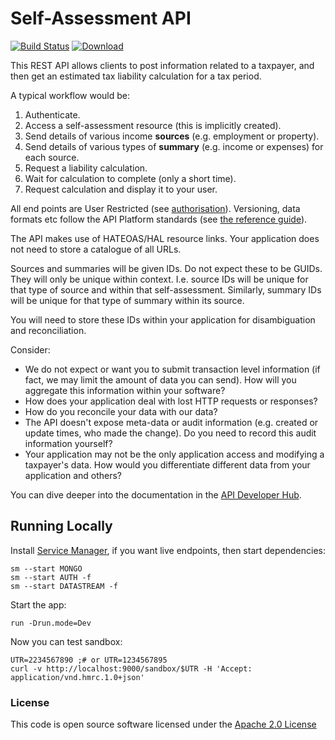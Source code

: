 # Self-Assessment API

[![Build Status](https://travis-ci.org/hmrc/self-assessment-api.svg?branch=master)](https://travis-ci.org/hmrc/self-assessment-api) [ ![Download](https://api.bintray.com/packages/hmrc/releases/self-assessment-api/images/download.svg) ](https://bintray.com/hmrc/releases/self-assessment-api/_latestVersion)

This REST API allows clients to post information related to a taxpayer, and then get an estimated tax liability calculation for a tax period.

A typical workflow would be:

1. Authenticate.
1. Access a self-assessment resource (this is implicitly created).
1. Send details of various income **sources** (e.g. employment or property).
1. Send details of various types of **summary** (e.g. income or expenses) for each source.
1. Request a liability calculation.
1. Wait for calculation to complete (only a short time).
1. Request calculation and display it to your user.

All end points are User Restricted (see [authorisation](https://developer.service.hmrc.gov.uk/api-documentation/docs/authorisation)). Versioning, data formats etc follow the API Platform standards (see [the reference guide](https://developer.service.hmrc.gov.uk/api-documentation/docs/reference-guide)).

The API makes use of HATEOAS/HAL resource links. Your application does not need to store a catalogue of all URLs.

Sources and summaries will be given IDs. Do not expect these to be GUIDs. They will only be unique within context. I.e. source IDs will be unique for that type of source and within that self-assessment. Similarly, summary IDs will be unique for that type of summary within its source.

You will need to store these IDs within your application for disambiguation and reconciliation.

Consider:

* We do not expect or want you to submit transaction level information (if fact, we may limit the amount of data you can send). How will you aggregate this information within your software?
* How does your application deal with lost HTTP requests or responses?
* How do you reconcile your data with our data?
* The API doesn't expose meta-data or audit information (e.g. created or update times, who made the change). Do you need to record this audit information yourself?
* Your application may not be the only application access and modifying a taxpayer's data. How would you differentiate different data from your application and others?

You can dive deeper into the documentation in the [API Developer Hub](https://developer.service.hmrc.gov.uk/api-documentation/docs/api#self-assessment-api).

## Running Locally

Install [Service Manager](https://github.com/hmrc/service-manager), if you want live endpoints, then start dependencies:

    sm --start MONGO
    sm --start AUTH -f
    sm --start DATASTREAM -f

Start the app:

    run -Drun.mode=Dev

Now you can test sandbox:

    UTR=2234567890 ;# or UTR=1234567895
    curl -v http://localhost:9000/sandbox/$UTR -H 'Accept: application/vnd.hmrc.1.0+json'

### License

This code is open source software licensed under the [Apache 2.0 License]("http://www.apache.org/licenses/LICENSE-2.0.html")
